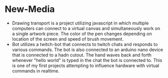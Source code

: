 # New-Media

- Drawing transport is a project utilizing javascript in which multiple computers can connect to a virtual canvas and simultaneously work on a single artwork piece. The color of the pen changes depending on location of the screen and speed of brush movement.
- Bot utilizes a twitch-bot that connects to twitch chats and responds to various commands. The bot is also connected to an arduino nano device that is connected to a hadn cutout. The hand waves back and forth whenever "hello world" is typed in the chat the bot is connected to. This is one of my first projects attempting to influence hardware with virtual commands in realtime.
